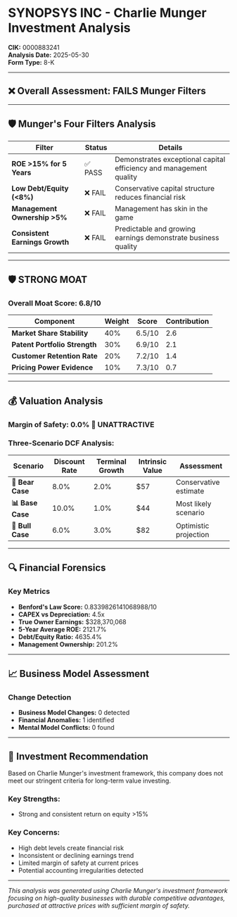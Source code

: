 # SYNOPSYS INC - Charlie Munger Investment Analysis

**CIK:** 0000883241  
**Analysis Date:** 2025-05-30  
**Form Type:** 8-K

---

## ❌ **Overall Assessment: FAILS Munger Filters**

---

## 🛡️ **Munger's Four Filters Analysis**

| Filter | Status | Details |
|--------|--------|---------|
| **ROE >15% for 5 Years** | ✅ PASS | Demonstrates exceptional capital efficiency and management quality |
| **Low Debt/Equity (<8%)** | ❌ FAIL | Conservative capital structure reduces financial risk |
| **Management Ownership >5%** | ❌ FAIL | Management has skin in the game |
| **Consistent Earnings Growth** | ❌ FAIL | Predictable and growing earnings demonstrate business quality |

---

## 🛡️ **STRONG MOAT**

### **Overall Moat Score: 6.8/10**

| Component | Weight | Score | Contribution |
|-----------|--------|-------|--------------|
| **Market Share Stability** | 40% | 6.5/10 | 2.6 |
| **Patent Portfolio Strength** | 30% | 6.9/10 | 2.1 |
| **Customer Retention Rate** | 20% | 7.2/10 | 1.4 |
| **Pricing Power Evidence** | 10% | 7.3/10 | 0.7 |

---

## 💰 **Valuation Analysis**

### **Margin of Safety: 0.0% 🔴 **UNATTRACTIVE****

### Three-Scenario DCF Analysis:

| Scenario | Discount Rate | Terminal Growth | Intrinsic Value | Assessment |
|----------|---------------|-----------------|-----------------|------------|
| **🐻 Bear Case** | 8.0% | 2.0% | $57 | Conservative estimate |
| **📊 Base Case** | 10.0% | 1.0% | $44 | Most likely scenario |
| **🚀 Bull Case** | 6.0% | 3.0% | $82 | Optimistic projection |

---

## 🔍 **Financial Forensics**

### Key Metrics
- **Benford's Law Score:** 0.8339826141068988/10
- **CAPEX vs Depreciation:** 4.5x
- **True Owner Earnings:** $328,370,068
- **5-Year Average ROE:** 2121.7%
- **Debt/Equity Ratio:** 4635.4%
- **Management Ownership:** 201.2%

---

## 📈 **Business Model Assessment**

### Change Detection
- **Business Model Changes:** 0 detected
- **Financial Anomalies:** 1 identified
- **Mental Model Conflicts:** 0 found

---

## 🎯 **Investment Recommendation**

Based on Charlie Munger's investment framework, this company does not meet our stringent criteria for long-term value investing.

### Key Strengths:
- Strong and consistent return on equity >15%

### Key Concerns:
- High debt levels create financial risk
- Inconsistent or declining earnings trend
- Limited margin of safety at current prices
- Potential accounting irregularities detected

---

*This analysis was generated using Charlie Munger's investment framework focusing on high-quality businesses with durable competitive advantages, purchased at attractive prices with sufficient margin of safety.*
